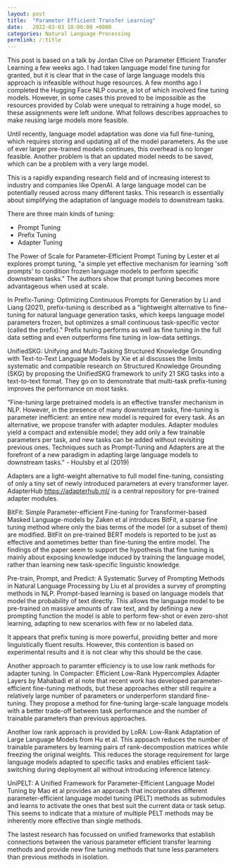 ```yaml
---
layout: post
title:  "Parameter Efficient Transfer Learning"
date:   2022-03-03 18:00:00 +0000
categories: Natural Language Processing
permlink: /:title
---
```


This post is based on a talk by Jordan Clive on Parameter Efficient Transfer Learning a few weeks ago. I had taken language model fine tuning for granted, but it is clear that in the case of large language models this approach is infeasible without huge resources. A few months ago I completed the Hugging Face NLP course, a lot of which involved fine tuning models. However, in some cases this proved to be impossible as the resources provided by Colab were unequal to retraining a huge model, so these assignments were left undone. What follows describes approaches to make reusing large models more feasible.

Until recently, language model adaptation was done via full fine-tuning, which requires storing and updating all of the model parameters. 
As the use of ever larger pre-trained models continues, this overhead is no longer feasible. Another problem is that an updated model needs to be saved, which can be a problem with a very large model.

This is a rapidly expanding research field and of increasing interest to industry and companies like OpenAI. A large language model can be potentially reused across many different tasks. This research is essentially about simplifying the adaptation of language models to downstream tasks.

There are three main kinds of tuning:

- Prompt Tuning
- Prefix Tuning
- Adapter Tuning

The Power of Scale for Parameter-Efficient Prompt Tuning by Lester et al explores prompt tuning, "a simple yet effective mechanism for learning 'soft prompts' to condition frozen language models to perform specific downstream tasks." The authors show that prompt tuning becomes more advantageous when used at scale.

In Prefix-Tuning: Optimizing Continuous Prompts for Generation by Li and Liang (2021), prefix-tuning is described as a "lightweight alternative to fine-tuning for natural language generation tasks, which keeps language model parameters frozen, but optimizes a small continuous task-specific vector (called the prefix)." Prefix tuning performs as well as fine tuning in the full data setting and even outperforms fine tuning in low-data settings.

UnifiedSKG: Unifying and Multi-Tasking Structured Knowledge Grounding with Text-to-Text Language Models by Xie et al discusses the limits systematic and compatible research on Structured Knowledge Grounding (SKG) by proposing the UnifiedSKG framework to unify 21 SKG tasks into a text-to-text format. They go on to demonstrate that multi-task prefix-tuning improves the performance on most tasks.

"Fine-tuning large pretrained models is an effective transfer mechanism in NLP. However, in the presence of many downstream tasks, fine-tuning is parameter inefficient: an entire new model is required for every task. As an alternative, we propose transfer with adapter modules. Adapter modules yield a compact and extensible model; they add only a few trainable parameters per task, and new tasks can be added without revisiting previous ones.
Techniques such as Prompt-Tuning and Adapters are at the forefront of a new paradigm in adapting large language models to downstream tasks." - Houlsby et al (2019)

Adapters are a light-weight alternative to full model fine-tuning, consisting of only a tiny set of newly introduced parameters at every transformer layer. AdapterHub https://adapterhub.ml/ is a central repository for pre-trained adapter modules.

BitFit: Simple Parameter-efficient Fine-tuning for Transformer-based Masked Language-models by Zaken et al introduces BitFit, a sparse fine tuning method where only the bias terms of the model (or a subset of them) are modified. BitFit on pre-trained BERT models is reported to be just as effective and aometimes better than fine-tuning the entire model. The findings of the paper seem to support the hypothesis that fine tuning is mainly about exposing knowledge induced by training the language model, rather than learning new task-specific linguistic knowledge.

Pre-train, Prompt, and Predict: A Systematic Survey of Prompting Methods in Natural Language Processing by Liu et al provides a survey of prompting methods in NLP. Prompt-based learning is based on language models that model the probability of text directly. This allows the language model to be pre-trained on massive amounts of raw text, and by defining a new prompting function the model is able to perform few-shot or even zero-shot learning, adapting to new scenarios with few or no labeled data.

It appears that prefix tuning is more powerful, providing better and more linguistically fluent results. However, this contention is based on experimental results and it is not clear why this should be the case.

Another approach to paramter efficiency is to use low rank methods for adapter tuning. In Compacter: Efficient Low-Rank Hypercomplex Adapter Layers by Mahabadi et al note that recent work has developed parameter-efficient fine-tuning methods, but these approaches either still require a relatively large number of parameters or underperform standard fine-tuning. They propose a method for fine-tuning large-scale language models with a better trade-off between task performance and the number of trainable parameters than previous approaches.

Another low rank approach is provided by LoRA: Low-Rank Adaptation of Large Language Models from Hu et al. This appoach reduces the number of trainable parameters by learning pairs of rank-decompostion matrices while freezing the original weights. This reduces the storage requirement for large language models adapted to specific tasks and enables efficient task-switching during deployment all without introducing inference latency. 

UniPELT: A Unified Framework for Parameter-Efficient Language Model Tuning by Mao et al provides an approach that incorporates different parameter-efficient language model tuning (PELT) methods as submodules and learns to activate the ones that best suit the current data or task setup. This seems to indicate that a mixture of multiple PELT methods may be inherently more effective than single methods.

The lastest research has focussed on unified frameworks that establish connections between the various parameter efficient transfer learning methods and provide new fine tuning methods that tune less parameters than previous methods in isolation.
